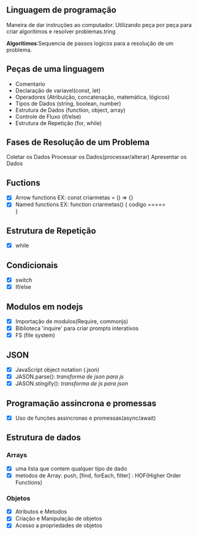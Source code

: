 ## Linguagem de programação

Maneira de dar instruções ao computador.
Utilizando peça por peça para criar algoritimos e resolver problemas.tring

**Algoritimos**:Sequencia de passos logicos para a resolução de um problema.

## Peças de uma linguagem

- Comentario
- Declaração de variavel(const, let)
- Operadores (Atribuição, concatenação, matemática, lógicos)
- Tipos de Dados (string, boolean, number)
- Estrutura de Dados (function, object, array)
- Controle de Fluxo (if/else)
- Estrutura de Repetição (for, while)

## Fases de Resolução de um Problema

Coletar os Dados
Processar os Dados(processar/alterar)
Apresentar os Dados

## Fuctions

- [x] Arrow functions EX: const criarmetas = () => {}
- [x] Named functions EX: function criarmetas() {
      codigo =====  
       }

## Estrutura de Repetição

- [x] while

## Condicionais

- [x] switch
- [x] If/else

## Modulos em nodejs

- [x] Importação de modulos(Require, commonjs)
- [x] Biblioteca 'inquire' para criar prompts interativos
- [x] FS (file system)

## JSON

- [x] JavaScript object notation (.json)
- [x] JASON.parse(): _transforma de json para js_
- [x] JASON.stingify(): _transforma de js para json_

## Programação assincrona e promessas

- [x] Uso de funções assincronas e promessas(async/await)

## Estrutura de dados

### Arrays

- [x] uma lista que contem qualquer tipo de dado
- [x] metodos de Array: push, [find, forEach, filter] : HOF(Higher Order Functions)

### Objetos

- [x] Atributos e Metodos
- [x] Criação e Manipulação de objetos
- [x] Acesso a propriedades de objetos
